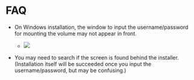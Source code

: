 # FAQ
 - On Windows installation, the window to input the username/password for mounting the volume may not appear in front. 

   - ![](https://github.com/ibm-wex/WEX-D-G/blob/master/images/docker_msg_windows.png)

 - You may need to search if the screen is found behind the installer.  (Installation itself will be succeeded once you input the username/password, but may be confusing.)
